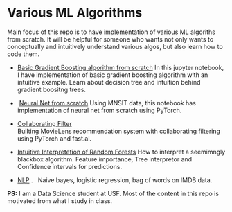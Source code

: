 # Various ML Algorithms


Main focus of this repo is to have implementation of various ML algoriths from scratch. It will be helpful for someone who wants not only wants to conceptually and intuitively understand various algos, but also learn how to code them. 
  
* [Basic Gradient Boosting algorithm from scratch](algo_scratch/gradient%20boosting%20from%20scratch.ipynb)
In this jupyter notebook, I have implementation of basic gradient boosting algorithm with an intuitive example. Learn about decision tree and intuition behind gradient boositng trees.

*  [Neural Net from scratch](algo_scratch/Neural%20Net%20from%20scratch.ipynb	)
Using MNSIT data, this notebook has implementation of neural net from scratch using PyTorch.

* [Collaborating Filter](algo_scratch/collaborating_filter.ipynb)  
Builting MovieLens recommendation system with collaborating filtering using PyTorch and fast.ai.

* [Intuitive Interpretetion of Random Forests](algo_scratch/random%20forest%20and%20interpretetion.ipynb)
How to interpret a seemimngly blackbox algorithm. Feature importance, Tree interpretor and Confidence intervals for predictions.
  
* [NLP](algo_scratch/NLP.ipynb) .  
Naive bayes, logistic regression, bag of words on IMDB data.
  
**PS:** I am a Data Science student at USF. Most of the content in this repo is motivated from what I study in class.

